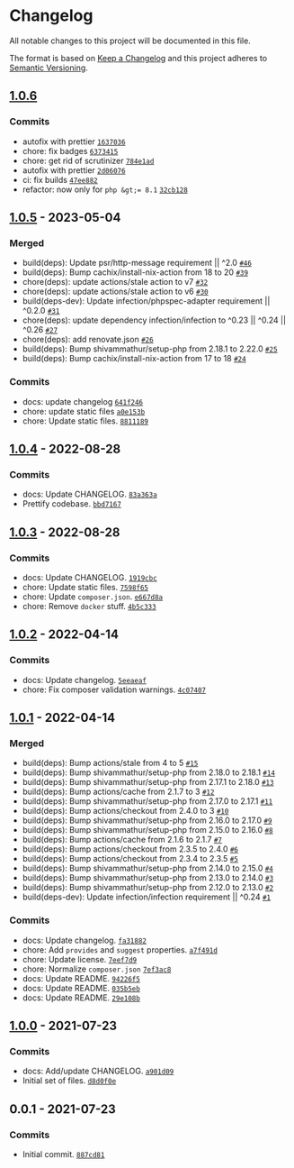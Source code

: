 # Changelog

All notable changes to this project will be documented in this file.

The format is based on [Keep a Changelog](https://keepachangelog.com/en/1.0.0/)
and this project adheres to [Semantic Versioning](https://semver.org/spec/v2.0.0.html).

## [1.0.6](https://github.com/loophp/psr17/compare/1.0.5...1.0.6)

### Commits

- autofix with prettier [`1637036`](https://github.com/loophp/psr17/commit/1637036aee6621721f5ce660060772248ecf0e82)
- chore: fix badges [`6373415`](https://github.com/loophp/psr17/commit/6373415ee7d0e1cf08afc60749ba1fb378473696)
- chore: get rid of scrutinizer [`784e1ad`](https://github.com/loophp/psr17/commit/784e1adbc00fb4765f5c8654b700691b2b441b2d)
- autofix with prettier [`2d06076`](https://github.com/loophp/psr17/commit/2d06076083265da40211379363bccac37ecde915)
- ci: fix builds [`47ee882`](https://github.com/loophp/psr17/commit/47ee882da20a6ac75ac50fd65e36afd2cdaf6d5a)
- refactor: now only for `php &gt;= 8.1` [`32cb128`](https://github.com/loophp/psr17/commit/32cb1285c6fab5f4442ff1be0ca4f8eeb4a07422)

## [1.0.5](https://github.com/loophp/psr17/compare/1.0.4...1.0.5) - 2023-05-04

### Merged

- build(deps): Update psr/http-message requirement || ^2.0 [`#46`](https://github.com/loophp/psr17/pull/46)
- build(deps): Bump cachix/install-nix-action from 18 to 20 [`#39`](https://github.com/loophp/psr17/pull/39)
- chore(deps): update actions/stale action to v7 [`#32`](https://github.com/loophp/psr17/pull/32)
- chore(deps): update actions/stale action to v6 [`#30`](https://github.com/loophp/psr17/pull/30)
- build(deps-dev): Update infection/phpspec-adapter requirement || ^0.2.0 [`#31`](https://github.com/loophp/psr17/pull/31)
- chore(deps): update dependency infection/infection to ^0.23 || ^0.24 || ^0.26 [`#27`](https://github.com/loophp/psr17/pull/27)
- chore(deps): add renovate.json [`#26`](https://github.com/loophp/psr17/pull/26)
- build(deps): Bump shivammathur/setup-php from 2.18.1 to 2.22.0 [`#25`](https://github.com/loophp/psr17/pull/25)
- build(deps): Bump cachix/install-nix-action from 17 to 18 [`#24`](https://github.com/loophp/psr17/pull/24)

### Commits

- docs: update changelog [`641f246`](https://github.com/loophp/psr17/commit/641f2464af9d581b1cdbe1a5a1f5e98db98d3a6e)
- chore: update static files [`a0e153b`](https://github.com/loophp/psr17/commit/a0e153b29639f24ced52864059c5021ef89d6d56)
- chore: Update static files. [`8811189`](https://github.com/loophp/psr17/commit/881118913df42a488ed5a0715dd7589f9a6367d7)

## [1.0.4](https://github.com/loophp/psr17/compare/1.0.3...1.0.4) - 2022-08-28

### Commits

- docs: Update CHANGELOG. [`83a363a`](https://github.com/loophp/psr17/commit/83a363a32ca5eb44e69fda0deaa027e76dc8cbe8)
- Prettify codebase. [`bbd7167`](https://github.com/loophp/psr17/commit/bbd7167df28c6aab10784f9754c0cc371fff4671)

## [1.0.3](https://github.com/loophp/psr17/compare/1.0.2...1.0.3) - 2022-08-28

### Commits

- docs: Update CHANGELOG. [`1919cbc`](https://github.com/loophp/psr17/commit/1919cbc64797f77a1baae0dc29ab22bd65c30c5b)
- chore: Update static files. [`7598f65`](https://github.com/loophp/psr17/commit/7598f65bd4c693ac3b6b0965504bbc43f7adbdd9)
- chore: Update `composer.json`. [`e667d8a`](https://github.com/loophp/psr17/commit/e667d8ad037f4ccf83af17c47afeeeaa27a15137)
- chore: Remove `docker` stuff. [`4b5c333`](https://github.com/loophp/psr17/commit/4b5c333805d31fbf8e266d8c4598a834c199ee21)

## [1.0.2](https://github.com/loophp/psr17/compare/1.0.1...1.0.2) - 2022-04-14

### Commits

- docs: Update changelog. [`5eeaeaf`](https://github.com/loophp/psr17/commit/5eeaeaf31c5e44998f5a05eb64d1adae4739f58c)
- chore: Fix composer validation warnings. [`4c07407`](https://github.com/loophp/psr17/commit/4c07407617e849d53ae4d58ee0b4035ae8d2ea4c)

## [1.0.1](https://github.com/loophp/psr17/compare/1.0.0...1.0.1) - 2022-04-14

### Merged

- build(deps): Bump actions/stale from 4 to 5 [`#15`](https://github.com/loophp/psr17/pull/15)
- build(deps): Bump shivammathur/setup-php from 2.18.0 to 2.18.1 [`#14`](https://github.com/loophp/psr17/pull/14)
- build(deps): Bump shivammathur/setup-php from 2.17.1 to 2.18.0 [`#13`](https://github.com/loophp/psr17/pull/13)
- build(deps): Bump actions/cache from 2.1.7 to 3 [`#12`](https://github.com/loophp/psr17/pull/12)
- build(deps): Bump shivammathur/setup-php from 2.17.0 to 2.17.1 [`#11`](https://github.com/loophp/psr17/pull/11)
- build(deps): Bump actions/checkout from 2.4.0 to 3 [`#10`](https://github.com/loophp/psr17/pull/10)
- build(deps): Bump shivammathur/setup-php from 2.16.0 to 2.17.0 [`#9`](https://github.com/loophp/psr17/pull/9)
- build(deps): Bump shivammathur/setup-php from 2.15.0 to 2.16.0 [`#8`](https://github.com/loophp/psr17/pull/8)
- build(deps): Bump actions/cache from 2.1.6 to 2.1.7 [`#7`](https://github.com/loophp/psr17/pull/7)
- build(deps): Bump actions/checkout from 2.3.5 to 2.4.0 [`#6`](https://github.com/loophp/psr17/pull/6)
- build(deps): Bump actions/checkout from 2.3.4 to 2.3.5 [`#5`](https://github.com/loophp/psr17/pull/5)
- build(deps): Bump shivammathur/setup-php from 2.14.0 to 2.15.0 [`#4`](https://github.com/loophp/psr17/pull/4)
- build(deps): Bump shivammathur/setup-php from 2.13.0 to 2.14.0 [`#3`](https://github.com/loophp/psr17/pull/3)
- build(deps): Bump shivammathur/setup-php from 2.12.0 to 2.13.0 [`#2`](https://github.com/loophp/psr17/pull/2)
- build(deps-dev): Update infection/infection requirement || ^0.24 [`#1`](https://github.com/loophp/psr17/pull/1)

### Commits

- docs: Update changelog. [`fa31882`](https://github.com/loophp/psr17/commit/fa31882e2b8295319d05cc2bb64c45f6e520a00d)
- chore: Add `provides` and `suggest` properties. [`a7f491d`](https://github.com/loophp/psr17/commit/a7f491d8fc1995842f9fe4075f58070c9a7ae695)
- chore: Update license. [`7eef7d9`](https://github.com/loophp/psr17/commit/7eef7d9106450872963fdcd67691ce16acf98dde)
- chore: Normalize `composer.json` [`7ef3ac8`](https://github.com/loophp/psr17/commit/7ef3ac8780abf47a2255cbc32003ee67cde50000)
- docs: Update README. [`94226f5`](https://github.com/loophp/psr17/commit/94226f559ce72008d34989f50888f1b80687e23a)
- docs: Update README. [`035b5eb`](https://github.com/loophp/psr17/commit/035b5eb5b6fb2d97a166a53ae8779cdb6d49a0b8)
- docs: Update README. [`29e108b`](https://github.com/loophp/psr17/commit/29e108b18e80516c439d1cfdf501e2105095ab2d)

## [1.0.0](https://github.com/loophp/psr17/compare/0.0.1...1.0.0) - 2021-07-23

### Commits

- docs: Add/update CHANGELOG. [`a901d09`](https://github.com/loophp/psr17/commit/a901d09b3c4c023963e2e93589333e81b4ba78cf)
- Initial set of files. [`d8d0f0e`](https://github.com/loophp/psr17/commit/d8d0f0ec67fb23a2665a67729eca50170e39d6ca)

## 0.0.1 - 2021-07-23

### Commits

- Initial commit. [`887cd81`](https://github.com/loophp/psr17/commit/887cd817ed8722fd65c09a9834ca1ed3239db0c7)
